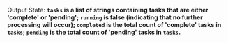 Output State: **`tasks` is a list of strings containing tasks that are either 'complete' or 'pending'; `running` is false (indicating that no further processing will occur); `completed` is the total count of 'complete' tasks in `tasks`; `pending` is the total count of 'pending' tasks in `tasks`.**